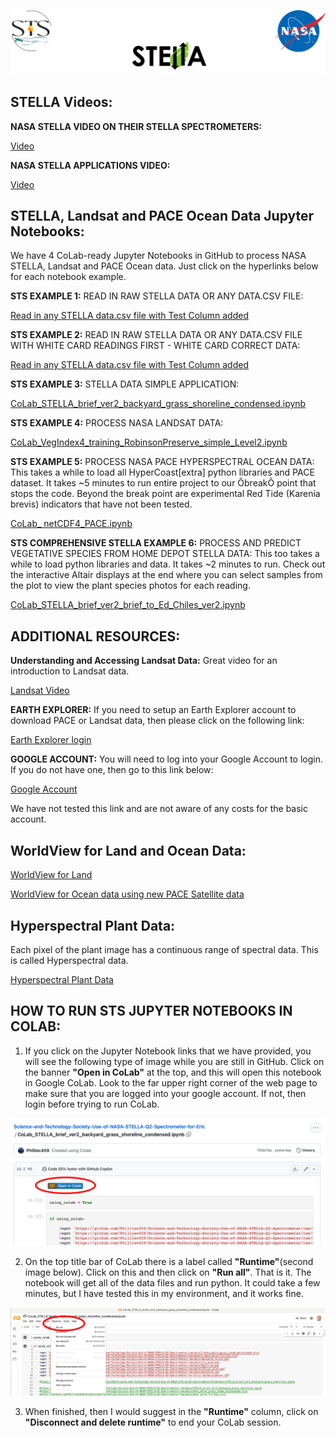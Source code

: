 ![Image](sts_nasa.png)

## **STELLA Videos:**

**NASA STELLA VIDEO ON THEIR STELLA SPECTROMETERS:**

[Video](https://youtu.be/QSF4F-YlcH4?si=3oZV0hKy_0xDA0NJ)

**NASA STELLA APPLICATIONS VIDEO:**

[Video](https://youtu.be/LcWqBePYx40?si=j_ZxgUGYjMyRDMdf)

## **STELLA, Landsat and PACE Ocean Data Jupyter Notebooks:**
We have 4 CoLab-ready Jupyter Notebooks in GitHub to process NASA STELLA, Landsat and PACE Ocean data. Just click on the hyperlinks below for each notebook example. 

**STS EXAMPLE 1:** READ IN RAW STELLA DATA OR ANY DATA.CSV FILE:

[Read in any STELLA data.csv file with Test Column added](https://github.com/Philliec459/Science-and-Technology-Society-Use-of-NASA-STELLA-Q2-Spectrometer-for-Eric/blob/main/CoLab_STELLA_raw_data_input.ipynb)

**STS EXAMPLE 2:** READ IN RAW STELLA DATA OR ANY DATA.CSV FILE WITH WHITE CARD READINGS FIRST - WHITE CARD CORRECT DATA:

[Read in any STELLA data.csv file with Test Column added](https://github.com/Philliec459/Science-and-Technology-Society-Use-of-NASA-STELLA-Q2-Spectrometer-for-Eric/blob/main/CoLab_STELLA_raw_data_input.ipynb)

**STS EXAMPLE 3:** STELLA DATA SIMPLE APPLICATION:

[CoLab_STELLA_brief_ver2_backyard_grass_shoreline_condensed.ipynb](https://github.com/Philliec459/Science-and-Technology-Society-Use-of-NASA-STELLA-Q2-Spectrometer-for-Eric/blob/main/CoLab_STELLA_brief_ver2_backyard_grass_shoreline_condensed.ipynb)

**STS EXAMPLE 4:** PROCESS NASA LANDSAT DATA:

[CoLab_VegIndex4_training_RobinsonPreserve_simple_Level2.ipynb](https://github.com/Philliec459/Science-and-Technology-Society-Use-of-NASA-Landsat-Data-to-Calculate-NDVI-and-PNDVI/blob/main/CoLab_VegIndex4_training_RobinsonPreserve_simple_Level2.ipynb)

**STS EXAMPLE 5:** PROCESS NASA PACE HYPERSPECTRAL OCEAN DATA:
This takes a while to load all HyperCoast[extra] python libraries and PACE dataset.  It takes ~5 minutes to run entire project to our ÔbreakÕ point that stops the code. Beyond the break point are experimental Red Tide (Karenia brevis) indicators that have not been tested. 

[CoLab_ netCDF4_PACE.ipynb](https://github.com/Philliec459/STS-Software-to-Download-and-Process-NASA-PACE-Ocean-Ecosystem-hyperspectral-data/blob/main/CoLab_%20netCDF4_PACE.ipynb)

**STS COMPREHENSIVE STELLA EXAMPLE 6:**  PROCESS AND PREDICT VEGETATIVE SPECIES FROM HOME DEPOT STELLA DATA:
This too takes a while to load python libraries and data. It takes ~2 minutes to run. Check out the interactive Altair displays at the end where you can select samples from the plot to view the plant species photos for each reading. 

[CoLab_STELLA_brief_ver2_brief_to_Ed_Chiles_ver2.ipynb](https://github.com/Philliec459/STS-STELLA-Spectrometer-Readings-on-Various-Plant-Species-with-NDVI/blob/main/CoLab_STELLA_brief_ver2_brief_to_Ed_Chiles_ver2.ipynb)


## **ADDITIONAL RESOURCES:**
**Understanding and Accessing Landsat Data:** Great video for an introduction to Landsat data.

[Landsat Video](https://youtu.be/cRTPA1ART7g?si=3M-wvq0oyQTf1E8a)

**EARTH EXPLORER:** If you need to setup an Earth Explorer account to download PACE or Landsat data, then please click on the following link:

[Earth Explorer login](https://ers.cr.usgs.gov/login?RET_ADDR=https%3A%2F%2Fearthexplorer.usgs.gov%2F)

**GOOGLE ACCOUNT:** You will need to log into your Google Account to login. If you do not have one, then go to this link below: 

[Google Account](https://support.google.com/accounts/answer/27441?hl=en)

We have not tested this link and are not aware of any costs for the basic account.

## **WorldView for Land and Ocean Data:**

[WorldView for Land](https://worldview.earthdata.nasa.gov/?v=-84.27057327855906,26.66060096879559,-81.4117370877425,28.264287743469897&l=Reference_Labels_15m(hidden),Reference_Features_15m(hidden),Coastlines_15m,MODIS_Aqua_L3_NDVI_Monthly,VIIRS_NOAA21_CorrectedReflectance_TrueColor(hidden),VIIRS_NOAA20_CorrectedReflectance_TrueColor(hidden),VIIRS_SNPP_CorrectedReflectance_TrueColor(hidden),MODIS_Aqua_CorrectedReflectance_TrueColor(hidden),MODIS_Terra_CorrectedReflectance_TrueColor&lg=true&t=2024-06-22-T19%3A09%3A42Z)

[WorldView for Ocean data using new PACE Satellite data](https://worldview.earthdata.nasa.gov/?v=-100.02484118515916,18.222836043347293,-72.71325685606926,33.5434853077787&l=Reference_Labels_15m(hidden),Reference_Features_15m(hidden),Coastlines_15m,OCI_PACE_Chlorophyll_a,VIIRS_NOAA20_CorrectedReflectance_TrueColor(hidden),VIIRS_SNPP_CorrectedReflectance_TrueColor(hidden),MODIS_Aqua_CorrectedReflectance_TrueColor(hidden),MODIS_Terra_CorrectedReflectance_TrueColor&lg=true&t=2024-06-14-T14%3A54%3A38Z)

## **Hyperspectral Plant Data:** 
Each pixel of the plant image has a continuous range of spectral data. This is called Hyperspectral data.

[Hyperspectral Plant Data](https://github.com/Philliec459/Science-and-Technology-Society-Use-of-NASA-STELLA-Q2-Spectrometer/blob/main/HyperSpectral_NIReos.gif)

## **HOW TO RUN STS JUPYTER NOTEBOOKS IN COLAB:**
1) If you click on the Jupyter Notebook links that we have provided, you will see the following type of image while you are still in GitHub. Click on the banner **"Open in CoLab"** at the top, and this will open this notebook in Google CoLab. Look to the far upper right corner of the web page to make sure that you are logged into your google account. If not, then login before trying to run CoLab. 

![Image](GitHub_link.png)

2) On the top title bar of CoLab there is a label called **"Runtime"**(second image below). Click on this and then click on **"Run all"**. That is it. The notebook will get all of the data files and run python. It could take a few minutes, but I have tested this in my environment, and it works fine.

![Image](CoLab_link.png)

3) When finished, then I would suggest in the **"Runtime"** column, click on **"Disconnect and delete runtime"** to end your CoLab session. 






